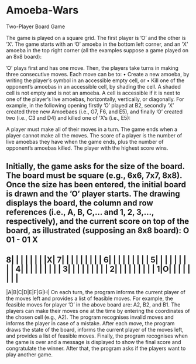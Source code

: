 # Amoeba-Wars

Two-Player Board Game

The game is played on a square grid. The first player is ’O’ and the other is ’X’. The game starts with an ’O’ amoeba in the bottom left corner, and an ’X’ amoeba in the top right corner (all the examples suppose a game played on an 8x8 board):
 
’O’ plays first and has one move. Then, the players take turns in making three consecutive moves. Each move can be to:
•	Create a new amoeba, by writing the player’s symbol in an accessible empty cell, or
•	Kill one of the opponent’s amoebas in an accessible cell, by shading the cell. A shaded cell is not empty and is not an amoeba.
A cell is accessible if it is next to one of the player’s live amoebas, horizontally, vertically, or diagonally.
For example, in the following opening firstly ’O’ played at B2, secondly ’X’ created three new Amoebaes (i.e., G7, F6, and E5), and finally ’O’ created two (i.e., C3 and D4) and killed one of ’X’s (i.e., E5):
 
A player must make all of their moves in a turn. The game ends when a player cannot make all the moves. The score of a player is the number of live amoebas they have when the game ends, plus the number of opponent’s amoebas killed. The player with the highest score wins.

Initially, the game asks for the size of the board. The board must be square (e.g., 6x6, 7x7, 8x8). Once the size has been entered, the initial board is drawn and the ’O’ player starts. The drawing displays the board, the column and row references (i.e., A, B, C,... and 1, 2, 3,..., respectively), and the current score on top of the board, as illustrated (supposing an 8x8 board):
O 01 - 01 X
------------------
8| | | | | | | |X|
7| | | | | | | | |
6| | | | | | | | |
5| | | | | | | | |
4| | | | | | | | |
3| | | | | | | | |
2| | | | | | | | |
1|O| | | | | | | |
------------------
|A|B|C|D|E|F|G|H|
On each turn, the program informs the current player of the moves left and provides a list of feasible moves. For example, the feasible moves for player ’O’ in the above board are: A2, B2, and B1. The players can make their moves one at the time by entering the coordinates of the chosen cell (e.g., A2). The program recognises invalid moves and informs the player in case of a mistake. After each move, the program draws the state of the board, informs the current player of the moves left, and provides a list of feasible moves. Finally, the program recognises when the game is over and a message is displayed to show the final score and congratulate the winner. After that, the program asks if the players want to play another game.

